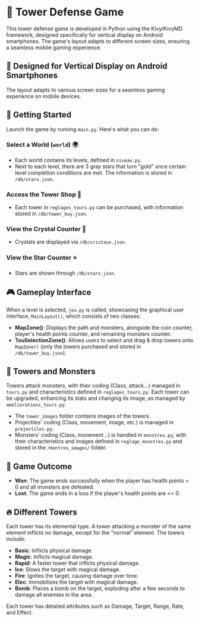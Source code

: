 # 🏰 Tower Defense Game

This tower defense game is developed in Python using the Kivy/KivyMD framework, designed specifically for vertical display on Android smartphones. The game's layout adapts to different screen sizes, ensuring a seamless mobile gaming experience.

## 📱 Designed for Vertical Display on Android Smartphones

The layout adapts to various screen sizes for a seamless gaming experience on mobile devices.

## 🚀 Getting Started

Launch the game by running `main.py`. Here's what you can do:

### Select a World (`world`) 🌍
- Each world contains its levels, defined in `niveau.py`.
- Next to each level, there are 3 gray stars that turn "gold" once certain level completion conditions are met. The information is stored in `/db/stars.json`.

### Access the Tower Shop 🛒
- Each tower in `reglages_tours.py` can be purchased, with information stored in `/db/tower_buy.json`.

### View the Crystal Counter 💎
- Crystals are displayed via `/db/cristaux.json`.

### View the Star Counter ⭐
- Stars are shown through `/db/stars.json`.

## 🎮 Gameplay Interface

When a level is selected, `jeu.py` is called, showcasing the graphical user interface, `MainLayout()`, which consists of two classes:

- **MapZone()**: Displays the path and monsters, alongside the coin counter, player's health points counter, and remaining monsters counter.
- **TouSelectionZone()**: Allows users to select and drag & drop towers onto `MapZone()` (only the towers purchased and stored in `/db/tower_buy.json`).

## 🏹 Towers and Monsters

Towers attack monsters, with their coding (Class, attack...) managed in `tours.py` and characteristics defined in `reglages_tours.py`. Each tower can be upgraded, enhancing its stats and changing its image, as managed by `ameliorations_tours.py`.

- The `tower_images` folder contains images of the towers.
- Projectiles' coding (Class, movement, image, etc.) is managed in `projectiles.py`.
- Monsters' coding (Class, movement...) is handled in `monstres.py`, with their characteristics and images defined in `reglage_monstres.py` and stored in the `/montres_images/` folder.

## 🌟 Game Outcome

- **Won**: The game ends successfully when the player has health points > 0 and all monsters are defeated.
- **Lost**: The game ends in a loss if the player's health points are <= 0.

## 🔥 Different Towers

Each tower has its elemental type. A tower attacking a monster of the same element inflicts no damage, except for the "normal" element. The towers include:

- **Basic**: Inflicts physical damage.
- **Magic**: Inflicts magical damage.
- **Rapid**: A faster tower that inflicts physical damage.
- **Ice**: Slows the target with magical damage.
- **Fire**: Ignites the target, causing damage over time.
- **Elec**: Immobilizes the target with magical damage.
- **Bomb**: Places a bomb on the target, exploding after a few seconds to damage all enemies in the area.

Each tower has detailed attributes such as Damage, Target, Range, Rate, and Effect.
